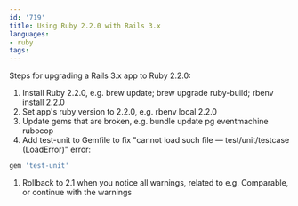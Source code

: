```yaml
---
id: '719'
title: Using Ruby 2.2.0 with Rails 3.x
languages:
- ruby
tags:
---
```

Steps for upgrading a Rails 3.x app to Ruby 2.2.0:

1.  Install Ruby 2.2.0, e.g. brew update; brew upgrade ruby-build; rbenv install 2.2.0
2.  Set app's ruby version to 2.2.0, e.g. rbenv local 2.2.0
3.  Update gems that are broken, e.g. bundle update pg eventmachine rubocop
4.  Add test-unit to Gemfile to fix "cannot load such file — test/unit/testcase (LoadError)" error:


```ruby
gem 'test-unit'
```
    

1.  Rollback to 2.1 when you notice all warnings, related to e.g. Comparable, or continue with the warnings


